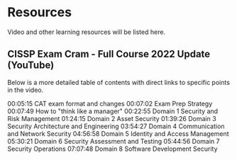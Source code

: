 # Resources

Video and other learning resources will be listed here.

## CISSP Exam Cram - Full Course 2022 Update (YouTube)

Below is a more detailed table of contents with direct links to specific points in the video.

00:05:15 CAT exam format and changes 
00:07:02 Exam Prep Strategy
00:07:49 How to "think like a manager"
00:22:55 Domain 1 Security and Risk Management
01:24:15 Domain 2 Asset Security
01:39:26 Domain 3 Security Architecture and Engineering
03:54:27 Domain 4 Communication and Network Security
04:56:58 Domain 5 Identity and Access Management
05:30:21 Domain 6 Security Assessment and Testing
05:44:56 Domain 7 Security Operations
07:07:48 Domain 8 Software Development Security


